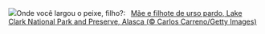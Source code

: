 ![](https://www.bing.com/th?id=OHR.ClamBears_PT-BR5661111850_UHD.jpg&w=1000)Onde você largou o peixe, filho?:&nbsp;&ensp;[Mãe e filhote de urso pardo, Lake Clark National Park and Preserve, Alasca (© Carlos Carreno/Getty Images)](https://www.bing.com/th?id=OHR.ClamBears_PT-BR5661111850_UHD.jpg)
<br><br/>
